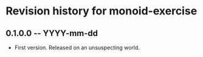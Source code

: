 # Revision history for monoid-exercise

## 0.1.0.0  -- YYYY-mm-dd

* First version. Released on an unsuspecting world.
